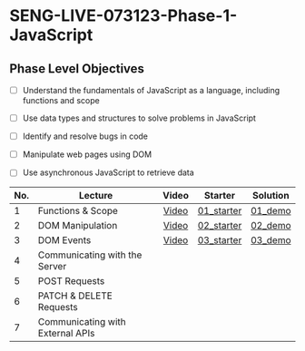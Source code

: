 # SENG-LIVE-073123-Phase-1-JavaScript
## Phase Level Objectives
- [ ] Understand the fundamentals of JavaScript as a language, including functions and scope
- [ ] Use data types and structures to solve problems in JavaScript
- [ ] Identify and resolve bugs in code
- [ ] Manipulate web pages using DOM
- [ ] Use asynchronous JavaScript to retrieve data


|No. | Lecture                          | Video 	| Starter 	| Solution 	|
|----|------------------------------	|:-----:	|--------	|---------	|
|1 | Functions & Scope                	| [Video](https://youtu.be/CiB0iBdoO6Q ) | [01_starter](https://github.com/rachelAtFlatiron/EAST-SE-073123-Phase-1/tree/01_demo) | [01_demo](https://github.com/rachelAtFlatiron/EAST-SE-073123-Phase-1/tree/01_starter) |
|2 | DOM Manipulation                 	| [Video](https://youtu.be/wm0-UcOPTNs) | [02_starter](https://github.com/rachelAtFlatiron/EAST-SE-073123-Phase-1/tree/02_starter) | [02_demo](https://github.com/rachelAtFlatiron/EAST-SE-073123-Phase-1/tree/02_demo)  |
|3 | DOM Events                       	| [Video](https://youtu.be/ekNU_f7Cc58) | [03_starter](https://github.com/rachelAtFlatiron/EAST-SE-073123-Phase-1/tree/03_starter) | [03_demo](https://github.com/rachelAtFlatiron/EAST-SE-073123-Phase-1/tree/03_solution)  |
|4 | Communicating with the Server    	|       	|        	|         	|
|5 | POST Requests                    	|       	|        	|         	|
|6 | PATCH & DELETE Requests          	|       	|        	|         	|
|7 | Communicating with External APIs 	|       	|        	|         	|